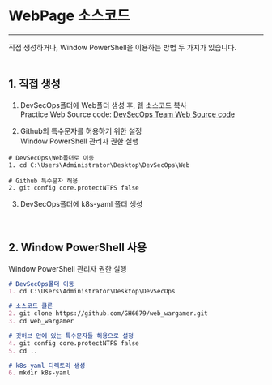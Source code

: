 # WebPage 소스코드
---
직접 생성하거나, Window PowerShell을 이용하는 방법 두 가지가 있습니다.
<br>
<br>
## **1. 직접 생성**
1) DevSecOps폴더에 Web폴더 생성 후, 웹 소스코드 복사<br>
Practice Web Source code:
<a href="https://github.com/GH6679/web_wargamer">DevSecOps Team Web Source code</a> <br>

2) Github의 특수문자를 허용하기 위한 설정<br>
Window PowerShell 관리자 권한 실행
```
# DevSecOps\Web폴더로 이동
1. cd C:\Users\Administrator\Desktop\DevSecOps\Web

# Github 특수문자 허용
2. git config core.protectNTFS false
```

3) DevSecOps폴더에 k8s-yaml 폴더 생성
<br>

## **2. Window PowerShell 사용** <br>
Window PowerShell 관리자 권한 실행
```md
# DevSecOps폴더 이동
1. cd C:\Users\Administrator\Desktop\DevSecOps

# 소스코드 클론 
2. git clone https://github.com/GH6679/web_wargamer.git 
3. cd web_wargamer 

# 깃허브 안에 있는 특수문자들 허용으로 설정 
4. git config core.protectNTFS false 
5. cd .. 

# k8s-yaml 디렉토리 생성 
6. mkdir k8s-yaml
```

